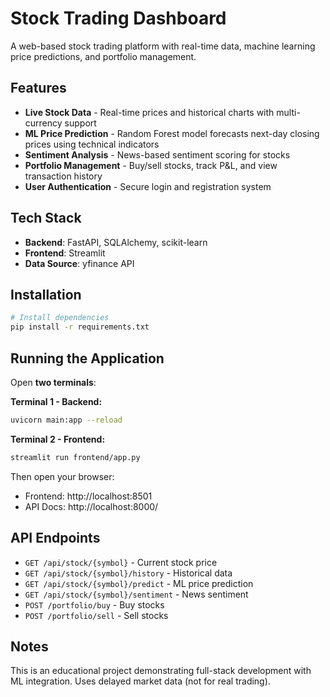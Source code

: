 # Stock Trading Dashboard

A web-based stock trading platform with real-time data, machine learning price predictions, and portfolio management.

## Features

- **Live Stock Data** - Real-time prices and historical charts with multi-currency support
- **ML Price Prediction** - Random Forest model forecasts next-day closing prices using technical indicators
- **Sentiment Analysis** - News-based sentiment scoring for stocks
- **Portfolio Management** - Buy/sell stocks, track P&L, and view transaction history
- **User Authentication** - Secure login and registration system

## Tech Stack

- **Backend**: FastAPI, SQLAlchemy, scikit-learn
- **Frontend**: Streamlit
- **Data Source**: yfinance API

## Installation
```bash
# Install dependencies
pip install -r requirements.txt
```

## Running the Application

Open **two terminals**:

**Terminal 1 - Backend:**
```bash
uvicorn main:app --reload
```

**Terminal 2 - Frontend:**
```bash
streamlit run frontend/app.py
```

Then open your browser:
- Frontend: http://localhost:8501
- API Docs: http://localhost:8000/

## API Endpoints

- `GET /api/stock/{symbol}` - Current stock price
- `GET /api/stock/{symbol}/history` - Historical data
- `GET /api/stock/{symbol}/predict` - ML price prediction
- `GET /api/stock/{symbol}/sentiment` - News sentiment
- `POST /portfolio/buy` - Buy stocks
- `POST /portfolio/sell` - Sell stocks

## Notes

This is an educational project demonstrating full-stack development with ML integration. Uses delayed market data (not for real trading).
